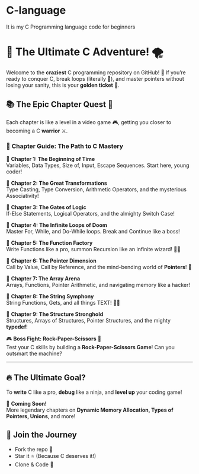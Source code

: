# C-language
It is my C Programming language code for beginners 
# 🚀 The Ultimate C Adventure! 🌪️  

Welcome to the **craziest** C programming repository on GitHub! 🤯 If you’re ready to conquer C, break loops (literally 🛑), and master pointers without losing your sanity, this is your **golden ticket** 🎫.  

## 📚 The Epic Chapter Quest 🎯  

Each chapter is like a level in a video game 🎮, getting you closer to becoming a C **warrior** ⚔️.   

### 🏁 **Chapter Guide: The Path to C Mastery**  
📌 **Chapter 1: The Beginning of Time**  
Variables, Data Types, Size of, Input, Escape Sequences. Start here, young coder!  

📌 **Chapter 2: The Great Transformations**  
Type Casting, Type Conversion, Arithmetic Operators, and the mysterious Associativity!  

📌 **Chapter 3: The Gates of Logic**  
If-Else Statements, Logical Operators, and the almighty Switch Case!  

📌 **Chapter 4: The Infinite Loops of Doom**  
Master For, While, and Do-While loops. Break and Continue like a boss!  

📌 **Chapter 5: The Function Factory**  
Write Functions like a pro, summon Recursion like an infinite wizard! 🔁✨  

📌 **Chapter 6: The Pointer Dimension**  
Call by Value, Call by Reference, and the mind-bending world of **Pointers**! 🧠  

📌 **Chapter 7: The Array Arena**  
Arrays, Functions, Pointer Arithmetic, and navigating memory like a hacker!  

📌 **Chapter 8: The String Symphony**  
String Functions, Gets, and all things TEXT! 🎼📝  

📌 **Chapter 9: The Structure Stronghold**  
Structures, Arrays of Structures, Pointer Structures, and the mighty **typedef**!  

🎮 **Boss Fight: Rock-Paper-Scissors** 🥊  
Test your C skills by building a **Rock-Paper-Scissors Game**! Can you outsmart the machine?  

---

## 🔥 The Ultimate Goal?  
To **write** C like a pro, **debug** like a ninja, and **level up** your coding game!  

🚀 **Coming Soon!**  
More legendary chapters on **Dynamic Memory Allocation, Types of Pointers, Unions**, and more!  

## 🤝 Join the Journey  
- Fork the repo 🍴  
- Star it ⭐ (Because C deserves it!)  
- Clone & Code 🚀  

